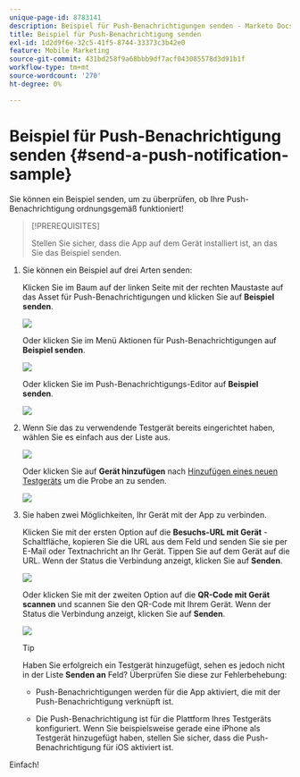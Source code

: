 ```yaml
---
unique-page-id: 8783141
description: Beispiel für Push-Benachrichtigungen senden - Marketo Docs - Produktdokumentation
title: Beispiel für Push-Benachrichtigung senden
exl-id: 1d2d9f6e-32c5-41f5-8744-33373c3b42e0
feature: Mobile Marketing
source-git-commit: 431bd258f9a68bbb9df7acf043085578d3d91b1f
workflow-type: tm+mt
source-wordcount: '270'
ht-degree: 0%

---
```


# Beispiel für Push-Benachrichtigung senden {#send-a-push-notification-sample}

Sie können ein Beispiel senden, um zu überprüfen, ob Ihre Push-Benachrichtigung ordnungsgemäß funktioniert!

>[!PREREQUISITES]
>
>Stellen Sie sicher, dass die App auf dem Gerät installiert ist, an das Sie das Beispiel senden.

1. Sie können ein Beispiel auf drei Arten senden:

   Klicken Sie im Baum auf der linken Seite mit der rechten Maustaste auf das Asset für Push-Benachrichtigungen und klicken Sie auf **Beispiel senden**.

   ![](assets/image2015-7-13-11-3a26-3a15.png)

   Oder klicken Sie im Menü Aktionen für Push-Benachrichtigungen auf **Beispiel senden**.

   ![](assets/image2015-7-13-11-3a28-3a37.png)

   Oder klicken Sie im Push-Benachrichtigungs-Editor auf **Beispiel senden**.

   ![](assets/image2015-7-20-13-3a29-3a3.png)

1. Wenn Sie das zu verwendende Testgerät bereits eingerichtet haben, wählen Sie es einfach aus der Liste aus.

   ![](assets/image2015-7-29-8-3a25-3a17.png)

   Oder klicken Sie auf **Gerät hinzufügen** nach [Hinzufügen eines neuen Testgeräts](/help/marketo/product-docs/mobile-marketing/push-notifications/adding-a-new-test-device.md) um die Probe an zu senden.

   ![](assets/image2015-7-13-11-3a34-3a21.png)

1. Sie haben zwei Möglichkeiten, Ihr Gerät mit der App zu verbinden.

   Klicken Sie mit der ersten Option auf die **Besuchs-URL mit Gerät** -Schaltfläche, kopieren Sie die URL aus dem Feld und senden Sie sie per E-Mail oder Textnachricht an Ihr Gerät. Tippen Sie auf dem Gerät auf die URL. Wenn der Status die Verbindung anzeigt, klicken Sie auf **Senden**.

   ![](assets/image2015-7-29-8-3a29-3a18.png)

   Oder klicken Sie mit der zweiten Option auf die **QR-Code mit Gerät scannen** und scannen Sie den QR-Code mit Ihrem Gerät. Wenn der Status die Verbindung anzeigt, klicken Sie auf **Senden**.

   ![](assets/image2015-7-29-8-3a31-3a20.png)

   >[!TIP]
   >
   >Haben Sie erfolgreich ein Testgerät hinzugefügt, sehen es jedoch nicht in der Liste **Senden an** Feld? Überprüfen Sie diese zur Fehlerbehebung:
   >
   >* Push-Benachrichtigungen werden für die App aktiviert, die mit der Push-Benachrichtigung verknüpft ist.
   >
   >* Die Push-Benachrichtigung ist für die Plattform Ihres Testgeräts konfiguriert. Wenn Sie beispielsweise gerade eine iPhone als Testgerät hinzugefügt haben, stellen Sie sicher, dass die Push-Benachrichtigung für iOS aktiviert ist.

Einfach!
